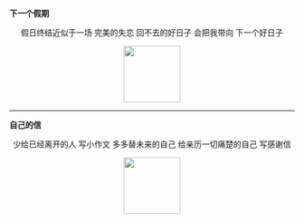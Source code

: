 **下一个假期**
<p align="center">
假日终结近似于一场
完美的失恋
回不去的好日子
会把我带向
下一个好日子
</p>
<div align=center>
<img src="https://s21.ax1x.com/2024/04/11/pFXts3j.jpg" width=100 height=100 style="float:center" />
</div>

***

**自己的信**
<p align="center">
少给已经离开的人
写小作文
多多替未来的自己
给亲历一切痛楚的自己
写感谢信
</p>
<div align=center>
<img src="https://s21.ax1x.com/2024/04/11/pFXt6vn.jpg" width=100 height=100 style="float:center"/>
</div>